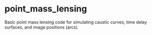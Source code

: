 # point_mass_lensing
Basic point mass lensing code for simulating caustic curves, time delay surfaces, and image positions (arcs).
